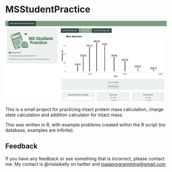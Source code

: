 # MSStudentPractice

![Screenshot of App](/app_screen.png)

This is a small project for practicing intact protein mass calculation, charge state calculation and addition calculator for intact mass.

This was written in R, with example problems created within the R script (no database, examples are infinite). 

## Feedback
If you have any feedback or see something that is incorrect, please contact me. My contact is @maiaikelly on twitter and maiaprogramming@gmail.com

